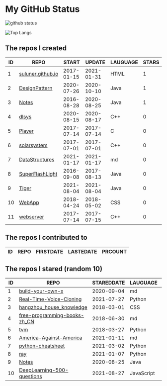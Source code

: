 # My GitHub Status

<img src="https://github-readme-stats-1.yihong0618.vercel.app/api?username=ThaddeusJiang&show_icons=true&&&hide_title=true&count_private=true" alt="github status" />

![Top Langs](https://github-readme-stats-1.yihong0618.vercel.app/api/top-langs/?username=ThaddeusJiang&layout=compact)

<!--START_SECTION:my_github-->
## The repos I created
| ID |                               REPO                                |   START    |   UPDATE   | LAUGUAGE | STARS |
|----|-------------------------------------------------------------------|------------|------------|----------|-------|
|  1 | [suluner.github.io](https://github.com/suluner/suluner.github.io) | 2017-01-15 | 2021-01-31 | HTML     |     1 |
|  2 | [DesignPattern](https://github.com/suluner/DesignPattern)         | 2020-07-26 | 2020-10-10 | Java     |     1 |
|  3 | [Notes](https://github.com/suluner/Notes)                         | 2016-08-28 | 2020-08-25 | Java     |     1 |
|  4 | [dlsys](https://github.com/suluner/dlsys)                         | 2020-08-15 | 2020-08-17 | C++      |     0 |
|  5 | [Player](https://github.com/suluner/Player)                       | 2017-07-14 | 2017-07-14 | C        |     0 |
|  6 | [solarsystem](https://github.com/suluner/solarsystem)             | 2017-07-01 | 2017-07-01 | C++      |     0 |
|  7 | [DataStructures](https://github.com/suluner/DataStructures)       | 2021-01-17 | 2021-01-17 | md       |     0 |
|  8 | [SuperFlashLight](https://github.com/suluner/SuperFlashLight)     | 2016-09-08 | 2017-08-13 | Java     |     0 |
|  9 | [Tiger](https://github.com/suluner/Tiger)                         | 2021-08-04 | 2021-08-04 | Java     |     0 |
| 10 | [WebApp](https://github.com/suluner/WebApp)                       | 2018-04-24 | 2018-05-02 | CSS      |     0 |
| 11 | [webserver](https://github.com/suluner/webserver)                 | 2017-07-14 | 2017-07-15 | C++      |     0 |

## The repos I contributed to
| ID | REPO | FIRSTDATE | LASTEDATE | PRCOUNT |
|----|------|-----------|-----------|---------|

## The repos I stared (random 10)
| ID |                                           REPO                                            | STAREDDATE |  LAUGUAGE  | LATESTUPDATE |
|----|-------------------------------------------------------------------------------------------|------------|------------|--------------|
|  1 | [build-your-own-x](https://github.com/danistefanovic/build-your-own-x)                    | 2020-09-04 | md         | 2021-08-28   |
|  2 | [Real-Time-Voice-Cloning](https://github.com/CorentinJ/Real-Time-Voice-Cloning)           | 2021-07-27 | Python     | 2021-08-27   |
|  3 | [hangzhou_house_knowledge](https://github.com/houshanren/hangzhou_house_knowledge)        | 2018-03-01 | CSS        | 2021-08-27   |
|  4 | [free-programming-books-zh_CN](https://github.com/justjavac/free-programming-books-zh_CN) | 2018-06-30 | md         | 2021-08-27   |
|  5 | [tvm](https://github.com/apache/tvm)                                                      | 2018-03-27 | Python     | 2021-08-27   |
|  6 | [America-Against-America](https://github.com/zealotCE/America-Against-America)            | 2021-01-11 | md         | 2021-08-27   |
|  7 | [python-cheatsheet](https://github.com/gto76/python-cheatsheet)                           | 2021-03-02 | Python     | 2021-08-27   |
|  8 | [ray](https://github.com/ray-project/ray)                                                 | 2021-01-07 | Python     | 2021-08-27   |
|  9 | [Notes](https://github.com/suluner/Notes)                                                 | 2020-08-25 | Java       | 2020-08-25   |
| 10 | [DeepLearning-500-questions](https://github.com/scutan90/DeepLearning-500-questions)      | 2021-08-27 | JavaScript | 2021-08-27   |

<!--END_SECTION:my_github-->
